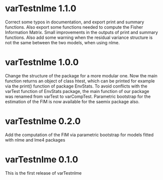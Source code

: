 # varTestnlme 1.1.0

Correct some typos in documentation, and export print and summary functions. Also export some functions needed to compute the Fisher Information Matrix. Small improvements in the outputs of print and summary functions. Also add some warning when the residual variance structure is not the same between the two models, when using nlme.

# varTestnlme 1.0.0

Change the structure of the package for a more modular one. Now the main function returns an object of class htest, which can be printed for example via the print() function of package EnvStats. To avoid conflicts with the varTest function of EnvStats package, the main function of our package was renamed from varTest to varCompTest.
Parametric bootstrap for the estimation of the FIM is now available for the saemix package also.

# varTestnlme 0.2.0

Add the computation of the FIM via parametric bootstrap for models fitted with nlme and lme4 packages

# varTestnlme 0.1.0

This is the first release of varTestnlme
